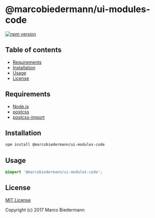 # @marcobiedermann/ui-modules-code

[![npm version](https://badge.fury.io/js/%40marcobiedermann%2Fui-modules-code.svg)](https://badge.fury.io/js/%40marcobiedermann%2Fui-modules-code)

## Table of contents

* [Requirements](#requirements)
* [Installation](#installation)
* [Usage](#usage)
* [License](#license)

## Requirements

* [Node.js](https://nodejs.org)
* [postcss](https://github.com/postcss/postcss)
* [postcss-import](https://github.com/postcss/postcss-import)

## Installation

```sh
npm install @marcobiedermann/ui-modules-code
```

## Usage

```css
@import '@marcobiedermann/ui-modules-code';
```

## License

[MIT License](../../LICENSE)

Copyright (c) 2017 Marco Biedermann

